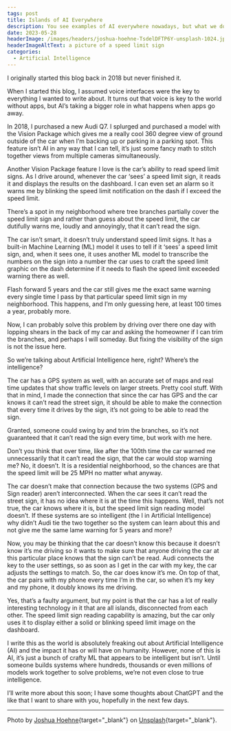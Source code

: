 ```yaml
---
tags: post
title: Islands of AI Everywhere
description: You see examples of AI everywhere nowadays, but what we don't see is many examples of multiple models wired together to accomplish something. What we have is little islands of AI which minimizes its impact.
date: 2023-05-28
headerImage: /images/headers/joshua-hoehne-TsdelDFTP6Y-unsplash-1024.jpg
headerImageAltText: a picture of a speed limit sign
categories:
  - Artificial Intelligence
---
```


I originally started this blog back in 2018 but never finished it. 

When I started this blog, I assumed voice interfaces were the key to everything I wanted to write about. It turns out that voice is key to the world without apps, but AI’s taking a bigger role in what happens when apps go away. 

In 2018, I purchased a new Audi Q7. I splurged and purchased a model with the Vision Package which gives me a really cool 360 degree view of ground outside of the car when I’m backing up or parking in a parking spot. This feature isn’t AI in any way that I can tell, it’s just some fancy math to stitch together views from multiple cameras simultaneously.

Another Vision Package feature I love is the car’s ability to read speed limit signs. As I drive around, whenever the car ‘sees’ a speed limit sign, it reads it and displays the results on the dashboard. I can even set an alarm so it warns me by blinking the speed limit notification on the dash if I exceed the speed limit. 

There’s a spot in my neighborhood where tree branches partially cover the speed limit sign and rather than guess about the speed limit, the car dutifully warns me, loudly and annoyingly, that it can’t read the sign.

The car isn’t smart, it doesn’t truly understand speed limit signs. It has a built-in Machine Learning (ML) model it uses to tell if it ‘sees’ a speed limit sign, and, when it sees one, it uses another ML model to transcribe the numbers on the sign into a number the car uses to craft the speed limit graphic on the dash determine if it needs to flash the speed limit exceeded warning there as well.

Flash forward 5 years and the car still gives me the exact same warning every single time I pass by that particular speed limit sign in my neighborhood. This happens, and I’m only guessing here, at least 100 times a year, probably more. 

Now, I can probably solve this problem by driving over there one day with lopping shears in the back of my car and asking the homeowner if I can trim the branches, and perhaps I will someday. But fixing the visibility of the sign is not the issue here.

So we’re talking about Artificial Intelligence here, right? Where’s the intelligence?

The car has a GPS system as well, with an accurate set of maps and real time updates that show traffic levels on larger streets. Pretty cool stuff. With that in mind, I made the connection that since the car has GPS and the car knows it can’t read the street sign, it should be able to make the connection that every time it drives by the sign, it’s not going to be able to read the sign.

Granted, someone could swing by and trim the branches, so it’s not guaranteed that it can’t read the sign every time, but work with me here.

Don’t you think that over time, like after the 100th time the car warned me unnecessarily that it can’t read the sign, that the car would stop warning me? No, it doesn’t. It is a residential neighborhood, so the chances are that the speed limit will be 25 MPH no matter what anyway. 

The car doesn’t make that connection because the two systems (GPS and Sign reader) aren’t interconnected. When the car sees it can’t read the street sign, it has no idea where it is at the time this happens. Well, that’s not true, the car knows where it is, but the speed limit sign reading model doesn’t. If these systems are so intelligent (the I in Artificial Intelligence) why didn’t Audi tie the two together so the system can learn about this and not give me the same lame warning for 5 years and more?

Now, you may be thinking that the car doesn’t know this because it doesn’t know it’s me driving so it wants to make sure that anyone driving the car at this particular place knows that the sign can’t be read. Audi connects the key to the user settings, so as soon as I get in the car with my key, the car adjusts the settings to match. So, the car does know it’s me. On top of that, the car pairs with my phone every time I’m in the car, so when it’s my key and my phone, it doubly knows its me driving. 

Yes, that’s a faulty argument, but my point is that the car has a lot of really interesting technology in it that are all islands, disconnected from each other. The speed limit sign reading capability is amazing, but the car only uses it to display either a solid or blinking speed limit image on the dashboard.

I write this as the world is absolutely freaking out about Artificial Intelligence (AI) and the impact it has or will have on humanity. However, none of this is AI, it’s just a bunch of crafty ML that appears to be intelligent but isn’t. Until someone builds systems where hundreds, thousands or even millions of models work together to solve problems, we’re not even close to true intelligence.

I’ll write more about this soon; I have some thoughts about ChatGPT and the like that I want to share with you, hopefully in the next few days.

*** 

Photo by [Joshua Hoehne](https://unsplash.com/@mrthetrain?utm_source=unsplash&utm_medium=referral&utm_content=creditCopyText){target="_blank"} on [Unsplash](https://unsplash.com/photos/TsdelDFTP6Y?utm_source=unsplash&utm_medium=referral&utm_content=creditCopyText){target="_blank"}.
